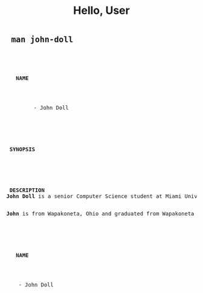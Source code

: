 <h1 align="center">Hello, User</h1>


<pre>
<h2> man john-doll</h2> <!-- <img src="terminalnb.png" alt="Terminal entry line"> -->


<div id="user-content-toc">
  <b> NAME </b>
  <ul style="list-style:none;">
    <li style="list-style:none; text-indent: 40px;"> - John Doll</li>
  </ul>
</div>

<b> SYNOPSIS </b>
<ul style="list-style-type:none;">
  <!--<li> - John Doll</li>-->
</ul>

<b> DESCRIPTION </b>
<b>John Doll</b> is a senior Computer Science student at Miami University in Oxford, Ohio.
<p style="text-indent: 0.5em hanging;">
<b>John</b> is from Wapakoneta, Ohio and graduated from Wapakoneta High School in 2019. He has had an interest in computers and the like since late middle school/early high school. Something about the complexity of the machines and how they work is what first gravitated <b>John</b> to the subject. The vastness of it all has kept him from escaping the event horizon of the tech industry.
</p>



<div id="user-content-toc">
  <b> NAME </b>
  <ul style="list-style:none;">
    <li style="list-style:none;"> - John Doll</li>
  </ul>
</div>

</pre>
